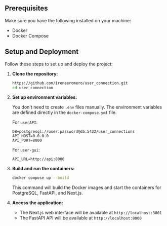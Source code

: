 
## Prerequisites

Make sure you have the following installed on your machine:

- Docker
- Docker Compose

## Setup and Deployment

Follow these steps to set up and deploy the project:

1. **Clone the repository:**

    ```bash
    https://github.com/ireneeromero/user_connection.git
    cd user_connection
    ```

2. **Set up environment variables:**

    You don't need to create `.env` files manually. The environment variables are defined directly in the `docker-compose.yml` file.

    For `userAPI`:

    ```
    DB=postgresql://user:password@db:5432/user_connections
    API_HOST=0.0.0.0
    API_PORT=8000
    ```

    For `user-gui`:

    ```
    API_URL=http://api:8000
    ```

3. **Build and run the containers:**

    ```bash
    docker compose up --build
    ```

    This command will build the Docker images and start the containers for PostgreSQL, FastAPI, and Next.js.

4. **Access the application:**

    - The Next.js web interface will be available at `http://localhost:3001`
    - The FastAPI API will be available at `http://localhost:8000`


